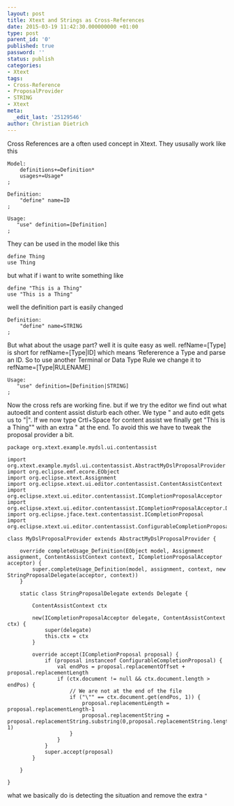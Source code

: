 ```yaml
---
layout: post
title: Xtext and Strings as Cross-References
date: 2015-03-19 11:42:30.000000000 +01:00
type: post
parent_id: '0'
published: true
password: ''
status: publish
categories:
- Xtext
tags:
- Cross-Reference
- ProposalProvider
- STRING
- Xtext
meta:
  _edit_last: '25129546'
author: Christian Dietrich
---
```

Cross References are a often used concept in Xtext. They ususally work like this

```
Model:
    definitions+=Definition*
    usages+=Usage*
;
 
Definition:
    "define" name=ID
;
 
Usage:
   "use" definition=[Definition]
;
``` 

They can be used in the model like this
```
define Thing
use Thing
```
but what if i want to write something like
```
define "This is a Thing"
use "This is a Thing"
```
well the definition part is easily changed
```
Definition:
    "define" name=STRING
;
```
But what about the usage part?
well it is quite easy as well. refName=[Type] is short for refName=[Type|ID] which means ‘Refererence a Type and parse an ID. So to use another Terminal or Data Type Rule we change it to refName=[Type|RULENAME]
```
Usage:
   "use" definition=[Definition|STRING]
;
```

Now the cross refs are working fine. but if we try the editor we find out what autoedit and content assist disturb each other. We type " and auto edit gets us to "|". If we now type Crtl+Space for content assist we finally get "This is a Thing"" with an extra " at the end.
To avoid this we have to tweak the proposal provider a bit.
```
package org.xtext.example.mydsl.ui.contentassist
 
import org.xtext.example.mydsl.ui.contentassist.AbstractMyDslProposalProvider
import org.eclipse.emf.ecore.EObject
import org.eclipse.xtext.Assignment
import org.eclipse.xtext.ui.editor.contentassist.ContentAssistContext
import org.eclipse.xtext.ui.editor.contentassist.ICompletionProposalAcceptor
import org.eclipse.xtext.ui.editor.contentassist.ICompletionProposalAcceptor.Delegate
import org.eclipse.jface.text.contentassist.ICompletionProposal
import org.eclipse.xtext.ui.editor.contentassist.ConfigurableCompletionProposal
 
class MyDslProposalProvider extends AbstractMyDslProposalProvider {
 
    override completeUsage_Definition(EObject model, Assignment assignment, ContentAssistContext context, ICompletionProposalAcceptor acceptor) {
        super.completeUsage_Definition(model, assignment, context, new  StringProposalDelegate(acceptor, context))
    }
 
    static class StringProposalDelegate extends Delegate {
 
        ContentAssistContext ctx
 
        new(ICompletionProposalAcceptor delegate, ContentAssistContext ctx) {
            super(delegate)
            this.ctx = ctx
        }
 
        override accept(ICompletionProposal proposal) {
            if (proposal instanceof ConfigurableCompletionProposal) {
                val endPos = proposal.replacementOffset + proposal.replacementLength 
                if (ctx.document != null && ctx.document.length > endPos) {
                    // We are not at the end of the file
                    if ("\"" == ctx.document.get(endPos, 1)) {
                        proposal.replacementLength = proposal.replacementLength-1
                        proposal.replacementString = proposal.replacementString.substring(0,proposal.replacementString.length-1)
                    }
                }
            }
            super.accept(proposal)
        }
 
    }
 
}
```
what we basically do is detecting the situation and remove the extra `"`

